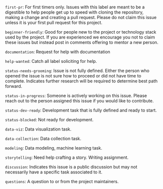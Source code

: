 `first-pr`: For first timers only. Issues with this label are meant to be a digestible to help people get up to speed with cloning the repository, making a change and creating a pull request. Please do not claim this issue unless it is your first pull request for this project.

`beginner-friendly`: Good for people new to the project or technology stack used by the project. If you are experienced we encourage you not to claim these issues but instead post in comments offering to mentor a new person.

`documentation`: Request for help with documentation

`help-wanted`: Catch all label soliciting for help.

`status-needs-grooming`: Issue is not fully defined. Either the person who opened the issue is not sure how to proceed or did not have time to complete. Indicates further research will be required to determine best path forward.

`status-in-progress`: Someone is actively working on this issue. Please reach out to the person assigned this issue if you would like to contribute.

`status-dev-ready`: Development task that is fully defined and ready to start.

`status-blocked`: Not ready for development.

`data-viz`: Data visualization task.

`data-collection`: Data collection task.

`modeling`: Data modeling, machine learning task.

`storytelling`: Need help crafting a story. Writing assignment.

`discussion`: Indicates this issue is a public discussion but may not necessarily have a specific task associated to it.

`questions`: A question to or from the project maintainers.
